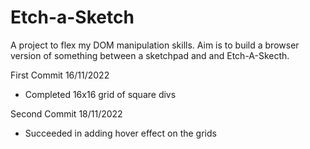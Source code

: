 # Etch-a-Sketch

A project to flex my DOM manipulation skills. Aim is to build a browser version of something between a sketchpad and and Etch-A-Skecth.

First Commit 16/11/2022
- Completed 16x16 grid of square divs 

Second Commit 18/11/2022
- Succeeded in adding hover effect on the grids

